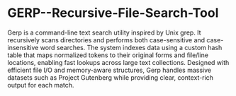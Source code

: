# GERP--Recursive-File-Search-Tool
Gerp is a command-line text search utility inspired by Unix grep. It recursively scans directories and performs both case-sensitive and case-insensitive word searches. The system indexes data using a custom hash table that maps normalized tokens to their original forms and file/line locations, enabling fast lookups across large text collections. Designed with efficient file I/O and memory-aware structures, Gerp handles massive datasets such as Project Gutenberg while providing clear, context-rich output for each match.
